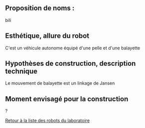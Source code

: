 
## Proposition de noms : 

bili

## Esthétique, allure du robot

C'est un véhicule autonome équipé d'une pelle et d'une balayette

## Hypothèses de construction, description technique

Le mouvement de balayette est un linkage de Jansen

## Moment envisagé pour la construction

?

[Retour à la liste des robots du laboratoire](..)
